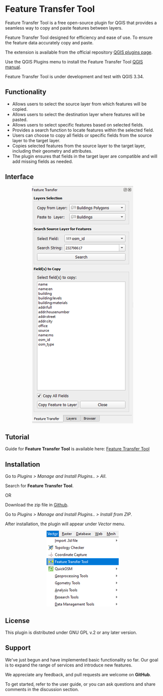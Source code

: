 # Feature Transfer Tool

Feature Transfer Tool is a free open-source plugin for QGIS that provides a seamless way to copy and paste features between layers.

Feature Transfer Tool designed for efficiency and ease of use. To ensure the feature data accurately copy and paste.

The extension is available from the official repository [QGIS plugins page](https://plugins.qgis.org/plugins/). 

Use the QGIS Plugins menu to install the Feature Transfer Tool [QGIS manual](https://docs.qgis.org/3.34/en/docs/user_manual/plugins/plugins.html).

Feature Transfer Tool is under development and test with QGIS 3.34.


## Functionality

- Allows users to select the source layer from which features will be copied.
- Allows users to select the destination layer where features will be pasted. 
- Allows users to select specific features based on selected fields.
- Provides a search function to locate features within the selected field.
- Users can choose to copy all fields or specific fields from the source layer to the target layer.
- Copies selected features from the source layer to the target layer, including their geometry and attributes. 
- The plugin ensures that fields in the target layer are compatible and will add missing fields as needed.


## Interface

<p align="center">
  <img src="images/FeatureTransferTool.png" alt="Alt text">
</p>


## Tutorial 

Guide for **Feature Transfer Tool** is available here: [Feature Transfer Tool](https://gis.com.my/training/feature-transfer-tool/)


## Installation

Go to *Plugins > Manage and Install Plugins.. > All*.

Search for **Feature Transfer Tool**.

OR

Download the zip file in [Github](https://github.com/gisinnovationmy/FeatureTransferTool).

Go to *Plugins > Manage and Install Plugins.. > Install from ZIP*.


After installation, the plugin will appear under *Vector* menu.

<p align="center">
  <img src="images/FeatureTransferToolPath.png" alt="Alt text">
</p>


## License

This plugin is distributed under GNU GPL v.2 or any later version.


## Support

We've just begun and have implemented basic functionality so far. Our goal is to expand the range of services and introduce new features.

We appreciate any feedback, and pull requests are welcome on **GitHub**.

To get started, refer to the user guide, or you can ask questions and share comments in the discussion section.